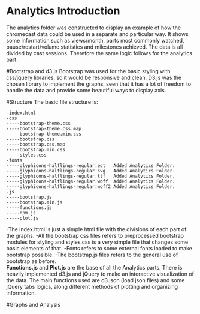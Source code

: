 # Analytics Introduction
The analytics folder was constructed to display an example of how the chromecast data could be used in a separate and particular way. It shows some information such as views/month, parts most commonly watched, pause/restart/volume statistics and milestones achieved. The data is all divided by cast sessions. Therefore the same logic follows for the analytics part.


#Bootstrap and d3.js
Bootstrap was used for the basic styling with css/jquery libraries, so it would be responsive and clean. D3.js was the chosen library to implement the graphs, seen that it has a lot of freedom to handle the data and provide some beautiful ways to display axis.

#Structure
The basic file structure is:

```
-index.html
-css
-----bootstrap-theme.css	
-----bootstrap-theme.css.map	
-----bootstrap-theme.min.css	
-----bootstrap.css	
-----bootstrap.css.map	
-----bootstrap.min.css	
-----styles.css
-fonts
-----glyphicons-halflings-regular.eot	Added Analytics Folder. 
-----glyphicons-halflings-regular.svg	Added Analytics Folder. 
-----glyphicons-halflings-regular.ttf	Added Analytics Folder. 
-----glyphicons-halflings-regular.woff	Added Analytics Folder. 
-----glyphicons-halflings-regular.woff2	Added Analytics Folder. 
-js
-----bootstrap.js	
-----bootstrap.min.js	
-----functions.js
-----npm.js
-----plot.js
```

-The index.html is just a simple html file with the divisions of each part of the graphs.
-All the bootstrap css files refers to preprocessed bootstrap modules for styling and styles.css is a very simple file that changes some basic elements of that.
-Fonts refers to some external fonts loaded to make bootstrap possible.
-The bootstrap.js files refers to the general use of bootstrap as before. <br> <b>Functions.js</b> and <b>Plot.js</b> are the base of all the Analytics parts. There is heavily implemented d3.js and jQuery to make an interactive visualization of the data. The main functions used are d3.json (load json files) and some jQuery tabs logics, along different methods of plotting and organizing information.

#Graphs and Analysis


